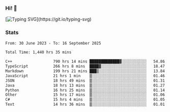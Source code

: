 ### Hi!  👋

[![Typing SVG](https://readme-typing-svg.herokuapp.com?font=Fira+Code&pause=1000&width=435&lines=Hello!+I'm+Texiwustion.)](https://git.io/typing-svg)

### Stats

<!--START_SECTION:waka-->

```txt
From: 30 June 2023 - To: 16 September 2025

Total Time: 1,440 hrs 35 mins

C++                  790 hrs 14 mins █████████████▓░░░░░░░░░░░   54.86 %
TypeScript           266 hrs 8 mins  ████▓░░░░░░░░░░░░░░░░░░░░   18.47 %
Markdown             199 hrs 21 mins ███▒░░░░░░░░░░░░░░░░░░░░░   13.84 %
JavaScript           21 hrs 1 min    ▒░░░░░░░░░░░░░░░░░░░░░░░░   01.46 %
JSON                 18 hrs 49 mins  ▒░░░░░░░░░░░░░░░░░░░░░░░░   01.31 %
Java                 18 hrs 13 mins  ▒░░░░░░░░░░░░░░░░░░░░░░░░   01.27 %
Python               16 hrs 25 mins  ▒░░░░░░░░░░░░░░░░░░░░░░░░   01.14 %
Other                15 hrs 17 mins  ▒░░░░░░░░░░░░░░░░░░░░░░░░   01.06 %
C#                   15 hrs 4 mins   ▒░░░░░░░░░░░░░░░░░░░░░░░░   01.05 %
Text                 14 hrs 36 mins  ▒░░░░░░░░░░░░░░░░░░░░░░░░   01.01 %
```

<!--END_SECTION:waka-->
